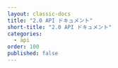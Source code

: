 ```yaml
---
layout: classic-docs
title: "2.0 API ドキュメント"
short-title: "2.0 API ドキュメント"
categories:
  - api
order: 100
published: false
---
```


